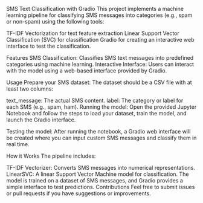 SMS Text Classification with Gradio
This project implements a machine learning pipeline for classifying SMS messages into categories (e.g., spam or non-spam) using the following tools:

TF-IDF Vectorization for text feature extraction
Linear Support Vector Classification (SVC) for classification
Gradio for creating an interactive web interface to test the classification.

Features
SMS Classification: Classifies SMS text messages into predefined categories using machine learning.
Interactive Interface: Users can interact with the model using a web-based interface provided by Gradio.

Usage
Prepare your SMS dataset: The dataset should be a CSV file with at least two columns:

text_message: The actual SMS content.
label: The category or label for each SMS (e.g., spam, ham).
Running the model: Open the provided Jupyter Notebook and follow the steps to load your dataset, train the model, and launch the Gradio interface.

Testing the model: After running the notebook, a Gradio web interface will be created where you can input custom SMS messages and classify them in real time.

How it Works
The pipeline includes:

TF-IDF Vectorizer: Converts SMS messages into numerical representations.
LinearSVC: A linear Support Vector Machine model for classification.
The model is trained on a dataset of SMS messages, and Gradio provides a simple interface to test predictions.
Contributions
Feel free to submit issues or pull requests if you have suggestions or improvements.